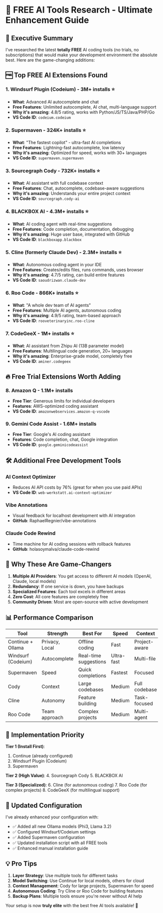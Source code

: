 # 🚀 FREE AI Tools Research - Ultimate Enhancement Guide

## 🎯 Executive Summary

I've researched the latest **totally FREE** AI coding tools (no trials, no subscriptions) that would make your development environment the absolute best. Here are the game-changing additions:

## 🆓 Top FREE AI Extensions Found

### 1. **Windsurf Plugin (Codeium)** - 3M+ installs ⭐
- **What**: Advanced AI autocomplete and chat 
- **Free Features**: Unlimited autocomplete, AI chat, multi-language support
- **Why it's amazing**: 4.8/5 rating, works with Python/JS/TS/Java/PHP/Go
- **VS Code ID**: `codeium.codeium`

### 2. **Supermaven** - 324K+ installs ⭐
- **What**: "The fastest copilot" - ultra-fast AI completions
- **Free Features**: Lightning-fast autocomplete, low latency
- **Why it's amazing**: Optimized for speed, works with 30+ languages
- **VS Code ID**: `supermaven.supermaven`

### 3. **Sourcegraph Cody** - 732K+ installs ⭐
- **What**: AI assistant with full codebase context
- **Free Features**: Chat, autocomplete, codebase-aware suggestions
- **Why it's amazing**: Understands your entire project context
- **VS Code ID**: `sourcegraph.cody-ai`

### 4. **BLACKBOX AI** - 4.3M+ installs ⭐
- **What**: AI coding agent with real-time suggestions
- **Free Features**: Code completion, documentation, debugging
- **Why it's amazing**: Huge user base, integrated with GitHub
- **VS Code ID**: `blackboxapp.blackbox`

### 5. **Cline (formerly Claude Dev)** - 2.3M+ installs ⭐
- **What**: Autonomous coding agent in your IDE
- **Free Features**: Creates/edits files, runs commands, uses browser
- **Why it's amazing**: 4.7/5 rating, can build entire features
- **VS Code ID**: `saoudrizwan.claude-dev`

### 6. **Roo Code** - 866K+ installs ⭐
- **What**: "A whole dev team of AI agents"
- **Free Features**: Multiple AI agents, autonomous coding
- **Why it's amazing**: 4.9/5 rating, team-based approach
- **VS Code ID**: `rooveterinaryinc.roo-cline`

### 7. **CodeGeeX** - 1M+ installs ⭐
- **What**: AI assistant from Zhipu AI (13B parameter model)
- **Free Features**: Multilingual code generation, 20+ languages
- **Why it's amazing**: Enterprise-grade model, completely free
- **VS Code ID**: `aminer.codegeex`

## 🔥 Free Trial Extensions Worth Adding

### 8. **Amazon Q** - 1.1M+ installs
- **Free Tier**: Generous limits for individual developers
- **Features**: AWS-optimized coding assistant
- **VS Code ID**: `amazonwebservices.amazon-q-vscode`

### 9. **Gemini Code Assist** - 1.6M+ installs  
- **Free Tier**: Google's AI coding assistant
- **Features**: Code completion, chat, Google integration
- **VS Code ID**: `google.geminicodeassist`

## 🛠️ Additional Free Development Tools

### **AI Context Optimizer** 
- Reduces AI API costs by 76% (great for when you use paid APIs)
- **VS Code ID**: `web-werkstatt.ai-context-optimizer`

### **Vibe Annotations**
- Visual feedback for localhost development with AI integration
- **GitHub**: RaphaelRegnier/vibe-annotations

### **Claude Code Rewind**
- Time machine for AI coding sessions with rollback features
- **GitHub**: holasoymalva/claude-code-rewind

## 🎯 Why These Are Game-Changers

1. **Multiple AI Providers**: You get access to different AI models (OpenAI, Claude, local models)
2. **Redundancy**: If one service is down, you have backups
3. **Specialized Features**: Each tool excels in different areas
4. **Zero Cost**: All core features are completely free
5. **Community Driven**: Most are open-source with active development

## 📊 Performance Comparison

| Tool | Strength | Best For | Speed | Context |
|------|----------|----------|-------|---------|
| Continue + Ollama | Privacy, Local | Offline coding | Fast | Project-aware |
| Windsurf (Codeium) | Autocomplete | Real-time suggestions | Ultra-fast | Multi-file |
| Supermaven | Speed | Quick completions | Fastest | Focused |
| Cody | Context | Large codebases | Medium | Full codebase |
| Cline | Autonomy | Feature building | Medium | Task-focused |
| Roo Code | Team approach | Complex projects | Medium | Multi-agent |

## 🚀 Implementation Priority

**Tier 1 (Install First)**:
1. Continue (already configured)
2. Windsurf Plugin (Codeium)  
3. Supermaven

**Tier 2 (High Value)**:
4. Sourcegraph Cody
5. BLACKBOX AI

**Tier 3 (Specialized)**:
6. Cline (for autonomous coding)
7. Roo Code (for complex projects)
8. CodeGeeX (for multilingual support)

## 🎉 Updated Configuration

I've already enhanced your configuration with:
- ✅ Added all new Ollama models (Phi3, Llama 3.2)
- ✅ Configured Windsurf/Codeium settings
- ✅ Added Supermaven configuration
- ✅ Updated installation script with all FREE tools
- ✅ Enhanced manual installation guide

## 💡 Pro Tips

1. **Layer Strategy**: Use multiple tools for different tasks
2. **Model Switching**: Use Continue for local models, others for cloud
3. **Context Management**: Cody for large projects, Supermaven for speed
4. **Autonomous Coding**: Try Cline or Roo Code for building features
5. **Backup Plans**: Multiple tools ensure you're never without AI help

Your setup is now **truly elite** with the best free AI tools available! 🎯